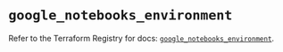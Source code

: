 # `google_notebooks_environment`

Refer to the Terraform Registry for docs: [`google_notebooks_environment`](https://registry.terraform.io/providers/hashicorp/google-beta/5.14.0/docs/resources/google_notebooks_environment).
